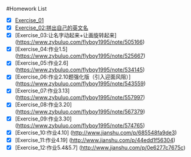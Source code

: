 #Homework List
- [x] [Exercise_01](https://github.com/flyboy1995/compuational_physics_N2014301020011)
- [x] [Exercise_02:拼出自己的英文名](https://github.com/flyboy1995/compuational_physics_N2014301020011/blob/master/%E8%8B%B1%E6%96%87%E5%90%8D)
- [x] [Exercise_03:让名字动起来+让画旋转起来]
(https://www.zybuluo.com/flyboy1995/note/505166)
- [x] [Exercise_04:作业1.5]
(https://www.zybuluo.com/flyboy1995/note/525667)
- [x] [Exercise_05:作业2.6]
(https://www.zybuluo.com/flyboy1995/note/534145)
- [x] [Exercise_06:作业2.10题强化版（引入迎面风阻）]
(https://www.zybuluo.com/flyboy1995/note/543559)
- [x] [Exercise_07:作业3.13]
(https://www.zybuluo.com/flyboy1995/note/557997)
- [x] [Exercise_08:作业3.20]
(https://www.zybuluo.com/flyboy1995/note/567379)
- [x] [Exercise_09:作业3.30]
(https://www.zybuluo.com/flyboy1995/note/574765)
- [x] [Exercise_10:作业4.10]
(http://www.jianshu.com/p/685548fa9de3)
- [x] [Exercise_11:作业4.19]
(http://www.jianshu.com/p/44edd1f56304)
- [x] [Exercise_12:作业5.4&5.7]
(http://www.jianshu.com/p/0e6277c7675c)
